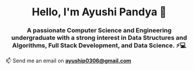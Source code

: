 
<h1 align="center">Hello, I'm Ayushi Pandya 👋</h1>
<h3 align="center">A passionate Computer Science and Engineering undergraduate with a strong interest in Data Structures and Algorithms, Full Stack Development, and Data Science. ⚡💻</h3>

📫 Send me an email on **ayuship0306@gmail.com**


